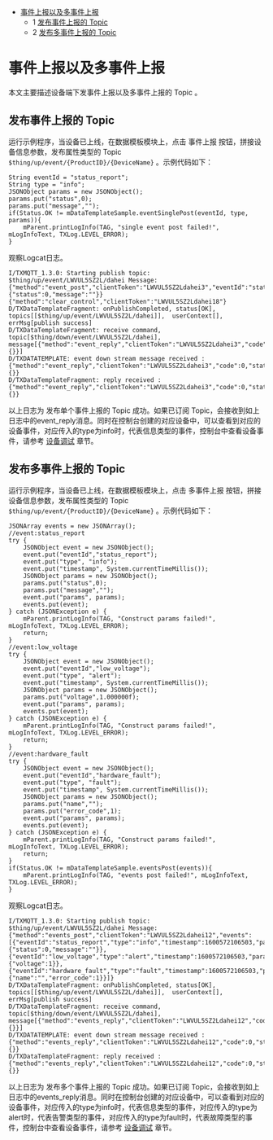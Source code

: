 * [事件上报以及多事件上报](#事件上报以及多事件上报)
  * 1 [发布事件上报的 Topic ](#发布事件上报的-Topic)
  * 2 [发布多事件上报的 Topic ](#发布多事件上报的-Topic)

# 事件上报以及多事件上报

本文主要描述设备端下发事件上报以及多事件上报的 Topic 。

## 发布事件上报的 Topic 

运行示例程序，当设备已上线，在数据模板模块上，点击 事件上报 按钮，拼接设备信息参数，发布属性类型的 Topic `$thing/up/event/{ProductID}/{DeviceName}` 。示例代码如下：
```
String eventId = "status_report";
String type = "info";
JSONObject params = new JSONObject();
params.put("status",0);
params.put("message","");
if(Status.OK != mDataTemplateSample.eventSinglePost(eventId, type, params)){
    mParent.printLogInfo(TAG, "single event post failed!", mLogInfoText, TXLog.LEVEL_ERROR);
}
```

观察Logcat日志。
```
I/TXMQTT_1.3.0: Starting publish topic: $thing/up/event/LWVUL5SZ2L/dahei Message: {"method":"event_post","clientToken":"LWVUL5SZ2Ldahei3","eventId":"status_report","type":"info","timestamp":1600571282475,"params":{"status":0,"message":""}}{"method":"clear_control","clientToken":"LWVUL5SZ2Ldahei18"}
D/TXDataTemplateFragment: onPublishCompleted, status[OK], topics[[$thing/up/event/LWVUL5SZ2L/dahei]],  userContext[], errMsg[publish success]
D/TXDataTemplateFragment: receive command, topic[$thing/down/event/LWVUL5SZ2L/dahei], message[{"method":"event_reply","clientToken":"LWVUL5SZ2Ldahei3","code":0,"status":"","data":{}}]
D/TXDATATEMPLATE: event down stream message received : {"method":"event_reply","clientToken":"LWVUL5SZ2Ldahei3","code":0,"status":"","data":{}}
D/TXDataTemplateFragment: reply received : {"method":"event_reply","clientToken":"LWVUL5SZ2Ldahei3","code":0,"status":"","data":{}}
```
以上日志为 发布单个事件上报的 Topic 成功。如果已订阅 Topic，会接收到如上日志中的event_reply消息。同时在控制台创建的对应设备中，可以查看到对应的设备事件，对应传入的type为info时，代表信息类型的事件，控制台中查看设备事件，请参考 [设备调试](https://cloud.tencent.com/document/product/1081/34741) 章节。

## 发布多事件上报的 Topic 

运行示例程序，当设备已上线，在数据模板模块上，点击 多事件上报 按钮，拼接设备信息参数，发布属性类型的 Topic `$thing/up/event/{ProductID}/{DeviceName}` 。示例代码如下：
```
JSONArray events = new JSONArray();
//event:status_report
try {
    JSONObject event = new JSONObject();
    event.put("eventId","status_report");
    event.put("type", "info");
    event.put("timestamp", System.currentTimeMillis());
    JSONObject params = new JSONObject();
    params.put("status",0);
    params.put("message","");
    event.put("params", params);
    events.put(event);
} catch (JSONException e) {
    mParent.printLogInfo(TAG, "Construct params failed!", mLogInfoText, TXLog.LEVEL_ERROR);
    return;
}
//event:low_voltage
try {
    JSONObject event = new JSONObject();
    event.put("eventId","low_voltage");
    event.put("type", "alert");
    event.put("timestamp", System.currentTimeMillis());
    JSONObject params = new JSONObject();
    params.put("voltage",1.000000f);
    event.put("params", params);
    events.put(event);
} catch (JSONException e) {
    mParent.printLogInfo(TAG, "Construct params failed!", mLogInfoText, TXLog.LEVEL_ERROR);
    return;
}
//event:hardware_fault
try {
    JSONObject event = new JSONObject();
    event.put("eventId","hardware_fault");
    event.put("type", "fault");
    event.put("timestamp", System.currentTimeMillis());
    JSONObject params = new JSONObject();
    params.put("name","");
    params.put("error_code",1);
    event.put("params", params);
    events.put(event);
} catch (JSONException e) {
    mParent.printLogInfo(TAG, "Construct params failed!", mLogInfoText, TXLog.LEVEL_ERROR);
    return;
}
if(Status.OK != mDataTemplateSample.eventsPost(events)){
    mParent.printLogInfo(TAG, "events post failed!", mLogInfoText, TXLog.LEVEL_ERROR);
}
```

观察Logcat日志。
```
I/TXMQTT_1.3.0: Starting publish topic: $thing/up/event/LWVUL5SZ2L/dahei Message: {"method":"events_post","clientToken":"LWVUL5SZ2Ldahei12","events":[{"eventId":"status_report","type":"info","timestamp":1600572106503,"params":{"status":0,"message":""}},{"eventId":"low_voltage","type":"alert","timestamp":1600572106503,"params":{"voltage":1}},{"eventId":"hardware_fault","type":"fault","timestamp":1600572106503,"params":{"name":"","error_code":1}}]}
D/TXDataTemplateFragment: onPublishCompleted, status[OK], topics[[$thing/up/event/LWVUL5SZ2L/dahei]],  userContext[], errMsg[publish success]
D/TXDataTemplateFragment: receive command, topic[$thing/down/event/LWVUL5SZ2L/dahei], message[{"method":"events_reply","clientToken":"LWVUL5SZ2Ldahei12","code":0,"status":"","data":{}}]
D/TXDATATEMPLATE: event down stream message received : {"method":"events_reply","clientToken":"LWVUL5SZ2Ldahei12","code":0,"status":"","data":{}}
D/TXDataTemplateFragment: reply received : {"method":"events_reply","clientToken":"LWVUL5SZ2Ldahei12","code":0,"status":"","data":{}}
```
以上日志为 发布多个事件上报的 Topic 成功。如果已订阅 Topic，会接收到如上日志中的events_reply消息。同时在控制台创建的对应设备中，可以查看到对应的设备事件，对应传入的type为info时，代表信息类型的事件，对应传入的type为alert时，代表告警类型的事件，对应传入的type为fault时，代表故障类型的事件，控制台中查看设备事件，请参考 [设备调试](https://cloud.tencent.com/document/product/1081/34741) 章节。
